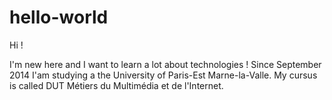 # hello-world

Hi !

I'm new here and I want to learn a lot about technologies !
Since September 2014 I'am studying a the University of Paris-Est Marne-la-Valle. My cursus is called DUT Métiers du Multimédia et de l'Internet. 
